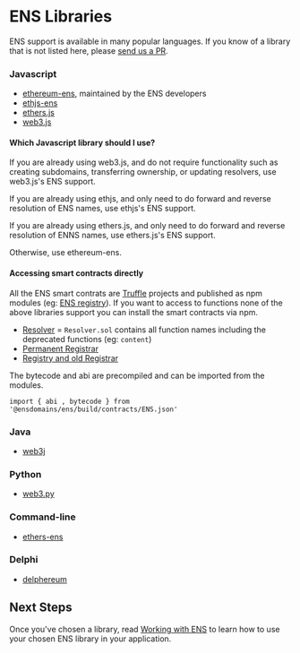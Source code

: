 # ENS Libraries

ENS support is available in many popular languages. If you know of a library that is not listed here, please [send us a PR](https://github.com/ensdomains/ens/compare).

### Javascript

* [ethereum-ens](https://www.npmjs.com/package/ethereum-ens), maintained by the ENS developers
* [ethjs-ens](https://www.npmjs.com/package/ethjs-ens)
* [ethers.js](https://github.com/ethers-io/ethers.js)
* [web3.js](https://web3js.readthedocs.io/en/1.0/web3-eth-ens.html)

#### Which Javascript library should I use?

If you are already using web3.js, and do not require functionality such as creating subdomains, transferring ownership, or updating resolvers, use web3.js's ENS support.

If you are already using ethjs, and only need to do forward and reverse resolution of ENS names, use ethjs's ENS support.

If you are already using ethers.js, and only need to do forward and  reverse  resolution of ENNS names, use ethers.js's ENS support.

Otherwise, use ethereum-ens.

#### Accessing smart contracts directly

All the ENS smart contrats are [Truffle](https://truffleframework.com) projects and published as npm modules (eg: [ENS registry](https://www.npmjs.com/package/@ensdomains/ens)). If you want to access to functions none of the above libraries support you can install the smart contracts via npm.

* [Resolver](https://www.npmjs.com/package/@ensdomains/resolver) = `Resolver.sol` contains all function names including the deprecated functions (eg: `content`)
* [Permanent Registrar](https://www.npmjs.com/package/@ensdomains/ethregistrar)
* [Registry and old Registrar](https://www.npmjs.com/package/@ensdomains/ens)

The bytecode and abi are precompiled and can be imported from the modules.

```
import { abi , bytecode } from '@ensdomains/ens/build/contracts/ENS.json'
```


### Java

* [web3j](https://github.com/web3j/web3j)

### Python

* [web3.py](https://github.com/ethereum/web3.py)

### Command-line

* [ethers-ens](https://github.com/ethers-io/ethers-ens)

### Delphi

* [delphereum](https://github.com/svanas/delphereum)



## Next Steps

Once you've chosen a library, read [Working with ENS](working-with-ens.md) to learn how to use your chosen ENS library in your application.

